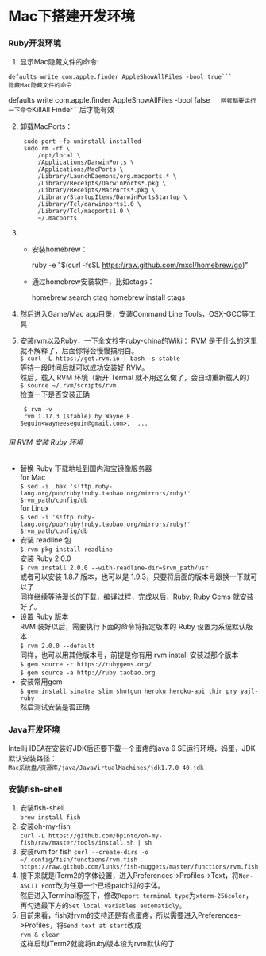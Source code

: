 # Mac下搭建开发环境

### Ruby开发环境

1. 显示Mac隐藏文件的命令:  
```
defaults write com.apple.finder AppleShowAllFiles -bool true```  
隐藏Mac隐藏文件的命令：  
```
defaults write com.apple.finder AppleShowAllFiles -bool false```  
两者都要运行一下命令```KillAll Finder```后才能有效    

2. 卸载MacPorts：  

        sudo port -fp uninstall installed
        sudo rm -rf \
            /opt/local \
            /Applications/DarwinPorts \
            /Applications/MacPorts \
            /Library/LaunchDaemons/org.macports.* \
            /Library/Receipts/DarwinPorts*.pkg \
            /Library/Receipts/MacPorts*.pkg \
            /Library/StartupItems/DarwinPortsStartup \
            /Library/Tcl/darwinports1.0 \
            /Library/Tcl/macports1.0 \
            ~/.macports

3. - 安装homebrew：  

        ruby -e "$(curl -fsSL https://raw.github.com/mxcl/homebrew/go)"

   - 通过homebrew安装软件，比如ctags：  
   
        homebrew search ctag
        homebrew install ctags

4. 然后进入Game/Mac app目录，安装Command Line Tools，OSX-GCC等工具

5. 安装rvm以及Ruby，一下全文抄字ruby-china的Wiki：
RVM 是干什么的这里就不解释了，后面你将会慢慢搞明白。  
```$ curl -L https://get.rvm.io | bash -s stable```  
等待一段时间后就可以成功安装好 RVM。  
然后，载入 RVM 环境（新开 Termal 就不用这么做了，会自动重新载入的）  
```$ source ~/.rvm/scripts/rvm```  
检查一下是否安装正确 
 
		$ rvm -v  
		rvm 1.17.3 (stable) by Wayne E. 	Seguin<wayneeseguin@gmail.com>,  ... 
###### 用 RVM 安装 Ruby 环境
   - 替换 Ruby 下载地址到国内淘宝镜像服务器  
	for Mac  
```$ sed -i .bak 's!ftp.ruby-lang.org/pub/ruby!ruby.taobao.org/mirrors/ruby!' $rvm_path/config/db```  
    for Linux  
```$ sed -i 's!ftp.ruby-lang.org/pub/ruby!ruby.taobao.org/mirrors/ruby!' $rvm_path/config/db```
   - 安装 readline 包  
```$ rvm pkg install readline```  
     安装 Ruby 2.0.0  
```$ rvm install 2.0.0 --with-readline-dir=$rvm_path/usr```  
或者可以安装 1.8.7 版本，也可以是 1.9.3，只要将后面的版本号跟换一下就可以了  
同样继续等待漫长的下载，编译过程，完成以后，Ruby, Ruby Gems 就安装好了。  
   - 设置 Ruby 版本  
RVM 装好以后，需要执行下面的命令将指定版本的 Ruby 设置为系统默认版本  
```$ rvm 2.0.0 --default```  
同样，也可以用其他版本号，前提是你有用 rvm install 安装过那个版本  
```$ gem source -r https://rubygems.org/```  
```$ gem source -a http://ruby.taobao.org```   
   - 安装常用gem  
```$ gem install sinatra slim shotgun heroku heroku-api thin pry yajl-ruby```  
然后测试安装是否正确

### Java开发环境
Intellij IDEA在安装好JDK后还要下载一个蛋疼的java 6 SE运行环境，妈蛋，JDK默认安装路径：  
```Mac系统盘/资源库/java/JavaVirtualMachines/jdk1.7.0_40.jdk```

### 安装fish-shell
1. 安装fish-shell  
```brew install fish```
2. 安装oh-my-fish  
```curl -L https://github.com/bpinto/oh-my-fish/raw/master/tools/install.sh | sh```
3. 安装rvm for fish
```curl --create-dirs -o ~/.config/fish/functions/rvm.fish https://raw.github.com/lunks/fish-nuggets/master/functions/rvm.fish```
4. 接下来就是iTerm2的字体设置，进入Preferences->Profiles->Text，将```Non-ASCII Font```改为任意一个已经patch过的字体。  
然后进入Terminal标签下，修改```Report terminal type```为```xterm-256color```，再勾选最下方的```Set local variables automaticly```。
5. 目前来看，fish对rvm的支持还是有点蛋疼，所以需要进入Preferences->Profiles，将```Send text at start```改成  
```rvm & clear```  
这样启动iTerm2就能将ruby版本设为rvm默认的了
